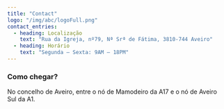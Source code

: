 ```yaml
---
title: "Contact"
logo: "/img/abc/logoFull.png"
contact_entries:
  - heading: Localização
    text: "Rua da Igreja, nº79, Nª Srª de Fátima, 3810-744 Aveiro"
  - heading: Horário
    text: "Segunda – Sexta: 9AM – 18PM"
---
```

<h3 class="f4 b lh-title mb2">Como chegar?</h3>


No concelho de Aveiro, entre o nó de Mamodeiro da A17 e o nó de Aveiro Sul da A1.